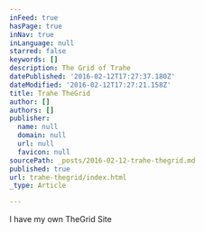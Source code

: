 ```yaml
---
inFeed: true
hasPage: true
inNav: true
inLanguage: null
starred: false
keywords: []
description: The Grid of Trahe
datePublished: '2016-02-12T17:27:37.180Z'
dateModified: '2016-02-12T17:27:21.158Z'
title: Trahe TheGrid
author: []
authors: []
publisher:
  name: null
  domain: null
  url: null
  favicon: null
sourcePath: _posts/2016-02-12-trahe-thegrid.md
published: true
url: trahe-thegrid/index.html
_type: Article

---
```

I have my own TheGrid Site